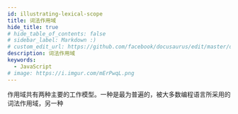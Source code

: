 ```yaml
---
id: illustrating-lexical-scope
title: 词法作用域
hide_title: true
# hide_table_of_contents: false
# sidebar_label: Markdown :)
# custom_edit_url: https://github.com/facebook/docusaurus/edit/master/docs/api-doc-markdown.md
description: 词法作用域
keywords:
  - JavaScript
# image: https://i.imgur.com/mErPwqL.png
---
```


作用域共有两种主要的工作模型。一种是最为普遍的，被大多数编程语言所采用的词法作用域，另一种
